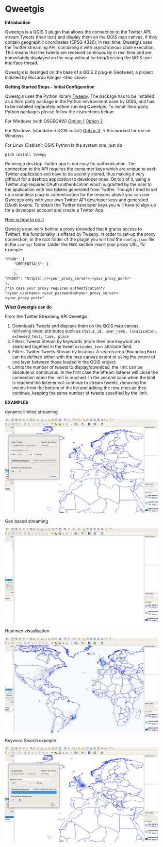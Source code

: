 ﻿# Qweetgis

**Introduction**

Qweetgis is a QGIS 3 plugin that allows the connection to the Twitter API, stream Tweets (their text) and display them on the QGIS map canvas, if they contain geographic coordinates (EPSG:4326), in real time. Qweetgis uses the Twitter streaming API, combining it with asynchronous code execution. This means that the tweets are received continuously in real time and are immediately displayed on the map without locking/freezing the QGIS user interface thread. 

Qweetgis is desinged on the base of a QGIS 2 plug-in Geotweet, a project initiated by Riccardo Klinger -Geolicious-

**Getting Started Steps - Initial Configuration**

Qweetgis uses the Python library [Tweepy](https://tweepy.readthedocs.io/en/3.7.0/getting_started.html). The package has to be installed as a third party package in the Python environment used by QGIS, and has to be installed separately before running Qweetgis. To install third party Python packages please follow the instructions below:

For Windows (with OSGEO4W)
[Option 1](https://www.lutraconsulting.co.uk/blog/2016/03/02/installing-third-party-python-modules-in-qgis-windows/) 
[Option 2](https://gis.stackexchange.com/questions/246414/install-third-party-python-modules-in-qgis-windows) 

For Windows (standalone QGIS install)
[Option 3](https://gis.stackexchange.com/questions/273870/osgeo4w-shell-with-python3/277842#277842) -> this worked for me on Windows

For Linux (Debian):
QGIS Python is the system one, just do 

    pip3 install tweepy

Running a desktop Twitter app is not easy for authentication. The connection to the API requires the consumer keys which are unique to each Twitter application and have to be secretly stored, thus making it very difficult for a desktop application to developer ones. On top of it, using a Twitter app requires OAuth authentication which is granted by the user to the application with two tokens generated from Twitter. Though I tried to set up a seamless plug-in authentication for the reasons above you can use Qweetgis only with your own Twitter API developer keys and generated OAuth tokens. To obtain the Twitter developer keys you will have to sign-up for a developer account and create a Twitter App. 

[Here is how to do it](https://developer.twitter.com/en/account/get-started)

Qweetgis can work behind a proxy (provided that it grants access to Twitter), the functionality is offered by Tweepy. In order to set-up the proxy connection, in the root folder of the plugin you will find the `config.json` file in the `config/` folder. Under the `PROD` section insert your proxy URL, for example:

    "PROD": {
	    "CREDENTIALS": {
	    ...
	    },
    "PROXY": "http(s)://<your_proxy_server>:<your_proxy_port>"
    },
    /*in case your proxy requires authentication*/
    "<your_username>:<your_password>@<your_proxy_server>:<your_proxy_port>"


**What Qweetgis can do**

From the Twitter Streaming API Qweetgis:

 1. Downloads Tweets and displays them on the QGIS map canvas, retrieving tweet attributes such as `status_id, user_name, localization, extended_text, time, place`
 2. Filters Tweets Stream by keywords (more then one keyword are searched together in the tweet `extended_text` attribute field.
 3. Filters Twitter Tweets Stream by location. A search area (Bounding Box) can be defined either with the map canvas extent or using the extent of one layer between those loaded in the QGIS project.
 4. Limits the number of tweets to display/download, the limit can be absolute or continuous. In the first case the Stream listener will close the connection when the limit is reached. In the second case when the limit is reached the listener will continue to stream tweets, removing the tweets from the bottom of the list and adding the new ones as they continue, keeping the same number of tweets specified by the limit. 
 
 **EXAMPLES**
 
 dynamic limited streaming 
 
 ![](example_images/geo_limited_stream.gif)
 
 Geo based streaming 
 
 ![](example_images/geo_stream.gif)
 
 Heatmap visualisation 
 
 ![](/example_images/heat_map_stream.gif)
 
 Keyword Search example
 
 ![](/example_images/keyword_stream.gif)
